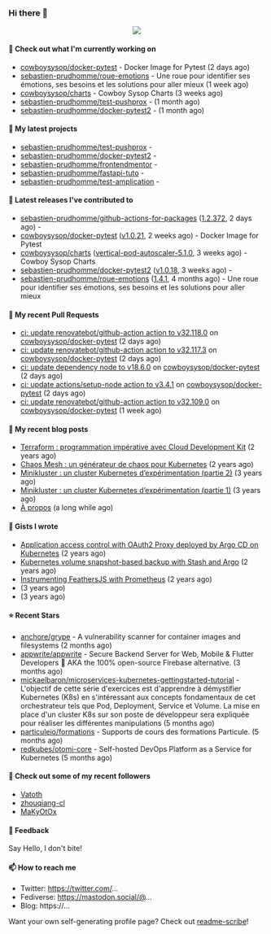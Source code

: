 ### Hi there 👋

<p align="center"><img src="https://github-readme-stats.vercel.app/api?username=sebastien-prudhomme&show_icons=true&locale=en"/></p>

#### 👷 Check out what I'm currently working on

- [cowboysysop/docker-pytest](https://github.com/cowboysysop/docker-pytest) - Docker Image for Pytest (2 days ago)
- [sebastien-prudhomme/roue-emotions](https://github.com/sebastien-prudhomme/roue-emotions) - Une roue pour identifier ses émotions, ses besoins et les solutions pour aller mieux (1 week ago)
- [cowboysysop/charts](https://github.com/cowboysysop/charts) - Cowboy Sysop Charts (3 weeks ago)
- [sebastien-prudhomme/test-pushprox](https://github.com/sebastien-prudhomme/test-pushprox) -  (1 month ago)
- [sebastien-prudhomme/docker-pytest2](https://github.com/sebastien-prudhomme/docker-pytest2) -  (1 month ago)

#### 🌱 My latest projects

- [sebastien-prudhomme/test-pushprox](https://github.com/sebastien-prudhomme/test-pushprox) - 
- [sebastien-prudhomme/docker-pytest2](https://github.com/sebastien-prudhomme/docker-pytest2) - 
- [sebastien-prudhomme/frontendmentor](https://github.com/sebastien-prudhomme/frontendmentor) - 
- [sebastien-prudhomme/fastapi-tuto](https://github.com/sebastien-prudhomme/fastapi-tuto) - 
- [sebastien-prudhomme/test-amplication](https://github.com/sebastien-prudhomme/test-amplication) - 

#### 🔭 Latest releases I've contributed to

- [sebastien-prudhomme/github-actions-for-packages](https://github.com/sebastien-prudhomme/github-actions-for-packages) ([1.2.372](https://github.com/sebastien-prudhomme/github-actions-for-packages/releases/tag/1.2.372), 2 days ago) - 
- [cowboysysop/docker-pytest](https://github.com/cowboysysop/docker-pytest) ([v1.0.21](https://github.com/cowboysysop/docker-pytest/releases/tag/v1.0.21), 2 weeks ago) - Docker Image for Pytest
- [cowboysysop/charts](https://github.com/cowboysysop/charts) ([vertical-pod-autoscaler-5.1.0](https://github.com/cowboysysop/charts/releases/tag/vertical-pod-autoscaler-5.1.0), 3 weeks ago) - Cowboy Sysop Charts
- [sebastien-prudhomme/docker-pytest2](https://github.com/sebastien-prudhomme/docker-pytest2) ([v1.0.18](https://github.com/sebastien-prudhomme/docker-pytest2/releases/tag/v1.0.18), 3 weeks ago) - 
- [sebastien-prudhomme/roue-emotions](https://github.com/sebastien-prudhomme/roue-emotions) ([1.4.1](https://github.com/sebastien-prudhomme/roue-emotions/releases/tag/1.4.1), 4 months ago) - Une roue pour identifier ses émotions, ses besoins et les solutions pour aller mieux

#### 🔨 My recent Pull Requests

- [ci: update renovatebot/github-action action to v32.118.0](https://github.com/cowboysysop/docker-pytest/pull/141) on [cowboysysop/docker-pytest](https://github.com/cowboysysop/docker-pytest) (2 days ago)
- [ci: update renovatebot/github-action action to v32.117.3](https://github.com/cowboysysop/docker-pytest/pull/140) on [cowboysysop/docker-pytest](https://github.com/cowboysysop/docker-pytest) (2 days ago)
- [ci: update dependency node to v18.6.0](https://github.com/cowboysysop/docker-pytest/pull/139) on [cowboysysop/docker-pytest](https://github.com/cowboysysop/docker-pytest) (2 days ago)
- [ci: update actions/setup-node action to v3.4.1](https://github.com/cowboysysop/docker-pytest/pull/138) on [cowboysysop/docker-pytest](https://github.com/cowboysysop/docker-pytest) (2 days ago)
- [ci: update renovatebot/github-action action to v32.109.0](https://github.com/cowboysysop/docker-pytest/pull/137) on [cowboysysop/docker-pytest](https://github.com/cowboysysop/docker-pytest) (1 week ago)

#### 📜 My recent blog posts

- [Terraform : programmation impérative avec Cloud Development Kit](https://www.cowboysysop.com/post/terraform-programmation-imperative-avec-cloud-development-kit/) (2 years ago)
- [Chaos Mesh : un générateur de chaos pour Kubernetes](https://www.cowboysysop.com/post/chaos-mesh-un-generateur-de-chaos-pour-kubernetes/) (2 years ago)
- [Minikluster : un cluster Kubernetes d’expérimentation (partie 2)](https://www.cowboysysop.com/post/minikluster-un-cluster-kubernetes-d-experimentation-partie-2/) (3 years ago)
- [Minikluster : un cluster Kubernetes d’expérimentation (partie 1)](https://www.cowboysysop.com/post/minikluster-un-cluster-kubernetes-d-experimentation-partie-1/) (3 years ago)
- [À propos](https://www.cowboysysop.com/page/a-propos/) (a long while ago)

#### 📓 Gists I wrote

- [Application access control with OAuth2 Proxy deployed by Argo CD on Kubernetes](https://gist.github.com/c90af146c465305087d5f5a55990ca71) (2 years ago)
- [Kubernetes volume snapshot-based backup with Stash and Argo](https://gist.github.com/c53e870dc6b4987fefa4c36ea9f1187c) (2 years ago)
- [Instrumenting FeathersJS with Prometheus](https://gist.github.com/93ab307c8c03a9c5fdb1ff728f413855) (2 years ago)
- [](https://gist.github.com/9827398f4f792569e56351ac56e80b80) (3 years ago)
- [](https://gist.github.com/064f0ea019c9ff37b71ebc023c0a0c6b) (3 years ago)

#### ⭐ Recent Stars

- [anchore/grype](https://github.com/anchore/grype) - A vulnerability scanner for container images and filesystems (2 months ago)
- [appwrite/appwrite](https://github.com/appwrite/appwrite) - Secure Backend Server for Web, Mobile &amp; Flutter Developers 🚀 AKA the 100% open-source Firebase alternative. (3 months ago)
- [mickaelbaron/microservices-kubernetes-gettingstarted-tutorial](https://github.com/mickaelbaron/microservices-kubernetes-gettingstarted-tutorial) - L&#39;objectif de cette série d&#39;exercices est d&#39;apprendre à démystifier Kubernetes (K8s) en s&#39;intéressant aux concepts fondamentaux de cet orchestrateur tels que Pod, Deployment, Service et Volume. La mise en place d&#39;un cluster K8s sur son poste de développeur sera expliquée pour réaliser les différentes manipulations (5 months ago)
- [particuleio/formations](https://github.com/particuleio/formations) - Supports de cours des formations Particule. (5 months ago)
- [redkubes/otomi-core](https://github.com/redkubes/otomi-core) - Self-hosted DevOps Platform as a Service for Kubernetes (5 months ago)

#### 👯 Check out some of my recent followers

- [Vatoth](https://github.com/Vatoth)
- [zhouqiang-cl](https://github.com/zhouqiang-cl)
- [MaKyOtOx](https://github.com/MaKyOtOx)

#### 💬 Feedback

Say Hello, I don't bite!

#### 📫 How to reach me

- Twitter: https://twitter.com/...
- Fediverse: https://mastodon.social/@...
- Blog: https://...

Want your own self-generating profile page? Check out [readme-scribe](https://github.com/muesli/readme-scribe)!
